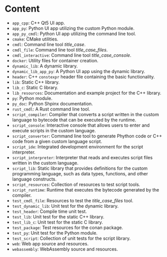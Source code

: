 # Content

- ```app_cpp```: C++ Qt5 UI app.
- ```app_py```: Python UI app utilizing the custom Python module.
- ```app_py_cmdl```: Python UI app utilizing the command line tool.
- ```cmake```: CMake utilities.
- ```cmdl```: Command line tool *title_case*.
- ```cmdl_file```: Command line tool *title_case_files*.
- ```cmdl_interactive```: Command line tool *title_case_console*.
- ```docker```: Utility files for container creation.
- ```dynamic_lib```: A dynamic library. 
- ```dynamic_lib_app_py```: A Python UI app using the dynamic library.
- ```header```: C++ ```constexpr``` header file containing the basic functionality.
- ```lib```: Static C++ library.
- ```lib_c```: Static C library.
- ```lib_resources```: Documentation and example project for the C++ library.
- ```py```: Python module.
- ```py_doc```: Python Shpinx documentation.
- ```rust_cmdl```: A Rust command line tool.
- ```script_compiler```: Compiler that converts a script written in the custom language to bytecode that can be executed by the runtime.
- ```script_console```: Interactive console that allows users to enter and execute scripts in the custom language.
- ```script_converter```: Command line tool to generate Phython code or C++ code from a given custom language script.
- ```script_ide```: Integrated development environment for the script interpreter.
- ```script_interpreter```: Interpreter that reads and executes script files written in the custom language.
- ```script_lib```: Static library that provides definitions for the custom programming language, such as data types, functions, and other language constructs.
- ```script_resources```: Collection of resources to test script tools.
- ```script_runtime```:  Runtime that executes the bytecode generated by the compiler.
- ```test_cmdl_file```: Resources to test the *title_case_files* tool.
- ```test_dynamic_lib```: Unit test for the dynamic library.
- ```test_header```: Compile time unit test.
- ```test_lib```: Unit test for the static C++ library.
- ```test_lib_c```: Unit test for the static C library.
- ```test_package```: Test resources for the conan package.
- ```test_py```: Unit test for the Python module.
- ```test_script```: Collection of unit tests for the script library.
- ```web```: Web app source and resources.
- ```webassembly```: WebAssembly source and resources.
